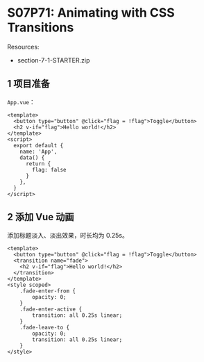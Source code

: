 # S07P71: Animating with CSS Transitions



Resources:

- section-7-1-STARTER.zip



## 1 项目准备

`App.vue`：

```vue
<template>
  <button type="button" @click="flag = !flag">Toggle</button>
  <h2 v-if="flag">Hello world!</h2>
</template>
<script>
  export default {
    name: 'App',
    data() {
      return {
        flag: false
      }
    },
  }
</script>
```



## 2 添加 Vue 动画

添加标题淡入、淡出效果，时长均为 0.25s。

```vue
<template>
  <button type="button" @click="flag = !flag">Toggle</button>
  <transition name="fade">
    <h2 v-if="flag">Hello world!</h2>
  </transition>
</template>
<style scoped>
    .fade-enter-from {
        opacity: 0;
    }
    .fade-enter-active {
        transition: all 0.25s linear;
    }
    .fade-leave-to {
        opacity: 0;
        transition: all 0.25s linear;
    }
</style>
```

